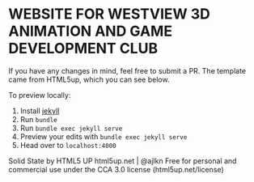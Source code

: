 # WEBSITE FOR WESTVIEW 3D ANIMATION AND GAME DEVELOPMENT CLUB

If you have any changes in mind, feel free to submit a PR. The template came from HTML5up, which you can see below.

To preview locally: 
1. Install [jekyll](https://jekyllrb.com)
2. Run `bundle`
3. Run `bundle exec jekyll serve`
4. Preview your edits with `bundle exec jekyll serve`
5. Head over to `localhost:4000`


Solid State by HTML5 UP
html5up.net | @ajlkn
Free for personal and commercial use under the CCA 3.0 license (html5up.net/license)
